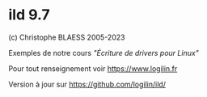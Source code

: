 ild 9.7
=======

(c) Christophe BLAESS 2005-2023

Exemples de notre cours _"Écriture de drivers pour Linux"_

Pour tout renseignement voir https://www.logilin.fr

Version à jour sur https://github.com/logilin/ild/

